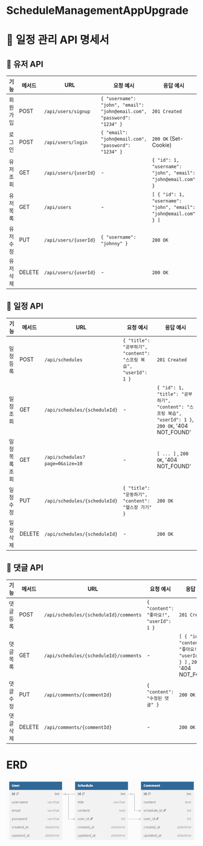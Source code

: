 # ScheduleManagementAppUpgrade

# 📘 일정 관리 API 명세서

## 👤 유저 API

| 기능 | 메서드 | URL | 요청 예시 | 응답 예시 |
|------|--------|-----|-----------|-----------|
| 회원가입 | POST | `/api/users/signup` | `{ "username": "john", "email": "john@email.com", "password": "1234" }` | `201 Created` |
| 로그인 | POST | `/api/users/login` | `{ "email": "john@email.com", "password": "1234" }` | `200 OK` (Set-Cookie) |
| 유저 조회 | GET | `/api/users/{userId}` | - | `{ "id": 1, "username": "john", "email": "john@email.com" }` |
| 유저 목록 | GET | `/api/users` | - | `[ { "id": 1, "username": "john", "email": "john@email.com" } ]` |
| 유저 수정 | PUT | `/api/users/{userId}` | `{ "username": "johnny" }` | `200 OK` |
| 유저 삭제 | DELETE | `/api/users/{userId}` | - | `200 OK` |

## 📅 일정 API

| 기능 | 메서드 | URL | 요청 예시 | 응답 예시 |
|------|--------|-----|-----------|-----------|
| 일정 등록 | POST | `/api/schedules` | `{ "title": "공부하기", "content": "스프링 복습", "userId": 1 }` | `201 Created` |
| 일정 조회 | GET | `/api/schedules/{scheduleId}` | - | `{ "id": 1, "title": "공부하기", "content": "스프링 복습", "userId": 1 }`, `200 OK`, '404 NOT_FOUND' |
| 일정 목록 조회 | GET | `/api/schedules?page=0&size=10` | - | `[ ... ]` , `200 OK`, '404 NOT_FOUND'|
| 일정 수정 | PUT | `/api/schedules/{scheduleId}` | `{ "title": "운동하기", "content": "헬스장 가기" }` | `200 OK` |
| 일정 삭제 | DELETE | `/api/schedules/{scheduleId}` | - | `200 OK` |

## 💬 댓글 API

| 기능 | 메서드 | URL | 요청 예시 | 응답 예시 |
|------|--------|-----|-----------|-----------|
| 댓글 등록 | POST | `/api/schedules/{scheduleId}/comments` | `{ "content": "좋아요!", "userId": 1 }` | `201 Created` |
| 댓글 목록 | GET | `/api/schedules/{scheduleId}/comments` | - | `[ { "id": 1, "content": "좋아요!", "userId": 1 } ]` , `200 OK`, '404 NOT_FOUND' |
| 댓글 수정 | PUT | `/api/comments/{commentId}` | `{ "content": "수정된 댓글" }` | `200 OK` |
| 댓글 삭제 | DELETE | `/api/comments/{commentId}` | - | `200 OK` |

# ERD
![ERD](./ERD2.png)
